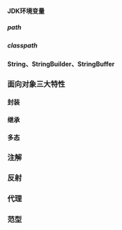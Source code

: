 #### JDK环境变量
##### path
##### classpath
#### String、StringBuilder、StringBuffer
### 面向对象三大特性
#### 封装
#### 继承
#### 多态
### 注解
### 反射
### 代理
### 范型
